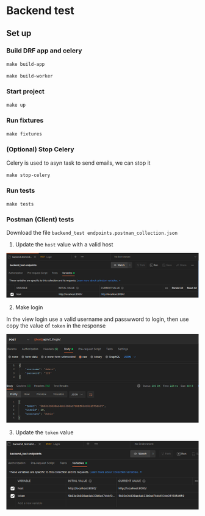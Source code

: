 # Backend test

## Set up
### Build DRF app and celery

`make build-app`

`make build-worker`

### Start project
`make up`

### Run fixtures
`make fixtures`

### (Optional) Stop Celery
Celery is used to asyn task to send emails, we can stop it

`make stop-celery`

### Run tests

`make tests`

### Postman (Client) tests

Download the file `backend_test endpoints.postman_collection.json`

1. Update the `host` value with a valid host

![Alt text](image.png)

2. Make login

In the view login use a valid username and passwword to login, then use copy the value of `token` in the response

![Alt text](image-1.png)

3. Update the `token` value

![Alt text](image-2.png)